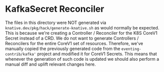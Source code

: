 # KafkaSecret Reconciler

The files in this directory were NOT generated via
`knative.dev/pkg/hack/generate-knative.sh` as would normally be expected. This
is because we're creating a Controller / Reconciler for the K8S CoreV1 Secret
instead of a CRD. We do not want to generate Controllers / Reconcilers for the
entire CoreV1 set of resources. Therefore, we've manually copied the previously
generated code from the `eventing-contrib/kafka'` project and modified it for
CoreV1 Secrets. This means that whenever the generation of such code is updated
we should also perform a manual diff and uplift relevant changes here.
